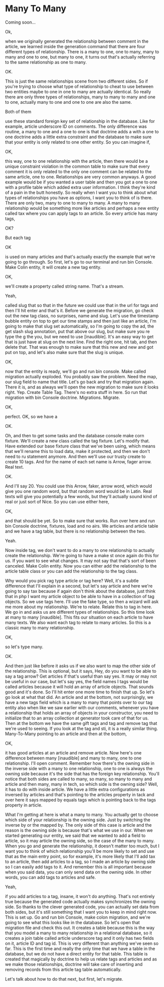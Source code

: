 # Many To Many

Coming soon...

Ok, 

when we originally generated the relationship between comment in the article, we learned inside the generation command that there are four different types of relationship. There is a many to one, one to many, many to many and one to one, but many to one, it turns out that's actually referring to the same relationship as one to many. 

OK. 

This is just the same relationships scene from two different sides. So if you're trying to choose what type of relationship to cheat to use between two entities maybe to one in one to many are actually identical. So really there are only three types of relationships, many to many to many and one to one, actually many to one and one to one are also the same. 

Both of them 

use these standard foreign key set of relationship in the database. Like for example, article underscore ID on comments. The only difference was routine, a many to one and a one to one is that doctrine adds a with a one to one doctrine adds a little extra constraint and the database to make sure that your entity is only related to one other entity. So you can imagine if, 

OK, 

this way, one to one relationship with the article, then there would be a unique constraint violation in the common table to make sure that every comment it is only related to the only one comment can be related to the same article, one to one. Relationships are very common anyways. A good example would be if you wanted a user table and then you got a one to one with a profile table which added extra user information. I think they're kind of a pain in the butt honestly. So really when I want you to think about what types of relationships you have as options, I want you to think of is there. There are only two, many to one to many to many. A many to many relationship would be something more like articles and perhaps a new entity called tax where you can apply tags to an article. So every article has many tags, 

OK? 

But each tag 

OK 

is used on many articles and that's actually exactly the example that we're going to go through. So first, let's go to our terminal and run bin Console. Make Colin entity, it will create a new tag entity. 

OK, 

we'll create a property called string name. That's a stream. 

Yeah, 

called slug that so that in the future we could use that in the url for tags and then I'll hit enter and that's it. Before we generate the migration, go check out the new tag class, no surprises, name and slug. Let's use the timestamp bubble entity on top to get our time stamps and then just like an article, I'm going to make that slug set automatically, so I'm going to copy the ad, the get slash slug annotation, put that above our slug, but make sure you re type the g the you, but we need to use [inaudible]. It's an easy way to get that is just have at slug on the next line. Find the right one, hit tab, and then delete that. That was enough to make sure that this new and new and got put on top, and let's also make sure that the slug is unique. 

OK, 

now that the entity is ready, we'll go and run bin console. Make called migration actually exploded. You probably saw the problem. Need the map, our slug field to name that title. Let's go back and try that migration again. There it is, and as always we'll open the new migration to make sure it looks right. Yep. Create Table Tag. There's no extra stuff in here. So run that migration with bin Console doctrine. Migrations. Migrate. 

OK, 

perfect. OK, so we have a 

OK. 

Oh, and then to get some tasks and the database console make corn fixture. We'll create a new class called the tag fixture. Let's modify that. Have extended our base fixture class that we've been using, which means that we'll rename this to load data, make it protected, and then we don't need to ru statement anymore. And then we'll use our trusty create to create 10 tags. And for the name of each set name is Arrow, fager arrow. Real text. 

OK. 

And I'll say 20. You could use this Arrow, faker, arrow word, which would give you one random word, but that random word would be in Latin. Real texts will give you potentially a few words, but they'll actually sound kind of real or just sort of Nice. So you can use either here, 

OK, 

and that should be yet. So to make sure that works. Run over here and run bin Console doctrine, fixtures, load and no airs. We articles and article table and we have a tag table, but there is no relationship between the two. 

Yeah. 

Now inside tag, we don't want to do a many to one relationship to actually create the relationship. We're going to have a make st once again do this for us. If you want to see what changes. It may not say that that's sort of been canceled. Make Colin entity. Now you can either add the relationship to the article table class or you can add the relationship to the tag class. 

Why would you pick rag type article or tag here? Well, it's a subtle difference that I'll explain in a second, but let's say article and here we're going to say tax because if again don't think about the database, just think that in php I want my article object to be able to have in a collection of tag objects. So we use tags here. I'll use the fake type, so then a wizard will ask me more about my relationship. We're to relate. Relate this to tag in here. We go in and asks us are different types of relationships. So this time look at many to many [inaudible]. This fits our situation on each article to have many texts. We also want each tag to relate to many articles. So this is a classic many to many relationship. 

OK, 

so let's type many. 

OK. 

And then just like before it asks us if we also want to map the other side of the relationship. This is optional, but it says, Hey, do you want to be able to say a tag arrow? Get articles if that's useful than say yes. It may or may not be useful in our case, but let's say yes, the field names I tags would be called articles because it will hold an array of article objects. That sounds good and it's done. So I'll hit enter one more time to finish that up. So let's go look at what that did. An article and at the bottom, not surprisingly, we have a new tags field which is a many to many that points over to our tag entity also when like we saw earlier with our comments, whenever you have a relationship that holds an array of objects in your constructor, you need to initialize that to an array collection at generator took care of that for us. Then at the bottom we have the same gift tags and tag and remove tag that we're used to seeing. If you look at the tag and sti, it is a really similar thing. Many-To-Many pointing to an article and then at the bottom, 

OK, 

it has good articles at an article and remove article. Now here's one difference between many [inaudible] and many to many, one to one relationship. I'll open comment. Remember how there's the owning side in the inverse side with a many to one relationship, one to one is always the owning side because it's the side that has the foreign key relationship. You'll notice that both sides are called to many, so many, so many to many and article and then many, many in tech, so which side is the owning side? Well, it has to do with inside article. We have a little extra configurations as inversed by articles and that's pointing to the articles property in tack and over here it says mapped by equals tags which is pointing back to the tags property in article. 

What I'm getting at here is what a many to many. You actually get to choose which side of your relationship is the owning side. Just by switching the inverse by or the mapped by. The only side of this case is article and the reason is the owning side is because that's what we use in our. When we started generating our entity, we said that we wanted to add a field to article, so it may article the owning side, so the case of the many to many. When you go and generate the relationship, it doesn't matter too much, but I want you to think of which relationship you'll be more likely to set and use that as the main entry point, so for example, it's more likely that I'll add tax to an article, then add articles to a tag, so I made an article by owning side so I can easily add tags to it. And remember this is all important because when you said data, you can only send data on the owning side. In other words, you can add tags to articles and safe. 

Yeah, 

if you add articles to a tag, insane, it won't do anything. That's not entirely true because the generated code actually makes synchronizes the owning side. So thanks to the clever generated code, you can actually set data from both sides, but it's still something that I want you to keep in mind right now. This is set up. Go and run bin Console, make colon migration, and we're going to see what this looks like in the database. So let's open that migration file and check this out. It creates a table because this is the way that you model a many to many relationship in a relational database, so it creates a join table called article underscore tag and it only has two fields on it, article ID and tag id. This is very different than anything we've seen so far. This is the first time and really the only time that we have a table in the database, but we do not have a direct entity for that table. This table is created that magically by doctrine to help us relate tags and articles and as we make those relationships, doctrine will take care of inserting and removing records from this article tag table automatically. 

Let's talk about how to do that next, but first, let's migrate.